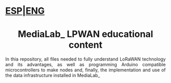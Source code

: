 # [ESP](https://github.com/medialablpwan/documentacion/blob/main/README.md)|[ENG](https://github.com/medialablpwan/documentacion/blob/main/README_ENG.md)

<div align="center">
  
# MediaLab_ LPWAN educational content

<div align="center">

<div align="justify">

In thia repository, all files needed to fully understand LoRaWAN technology and its advantages, as well as programming Arduino compatible microcontrollers to make nodes and, finally, the implementation and use of the data infrastructure installed in MediaLab_

<div align="center">

